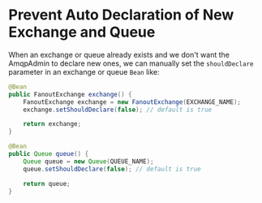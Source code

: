 # Prevent Auto Declaration of New Exchange and Queue

When an exchange or queue already exists and we don't want the AmqpAdmin to declare new ones, we can manually set the `shouldDeclare` parameter in an exchange or queue `Bean` like:

```java
@Bean
public FanoutExchange exchange() {
    FanoutExchange exchange = new FanoutExchange(EXCHANGE_NAME);
    exchange.setShouldDeclare(false); // default is true

    return exchange;
}

@Bean
public Queue queue() {
    Queue queue = new Queue(QUEUE_NAME);
    queue.setShouldDeclare(false); // default is true

    return queue;
}
```
